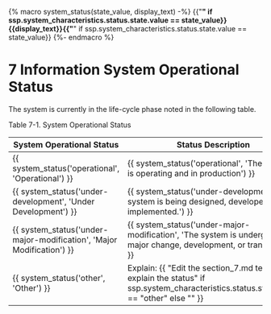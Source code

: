 {% macro system_status(state_value, display_text) -%}
  {{"**" if ssp.system_characteristics.status.state.value == state_value}}{{display_text}}{{"**" if ssp.system_characteristics.status.state.value == state_value}}
{%- endmacro %}
# 7 Information System Operational Status

The system is currently in the life-cycle phase noted in the following table.

Table 7-1. System Operational Status

| System Operational Status | Status Description |
| ------------------------- | ------------------ |
| {{ system_status('operational', 'Operational') }} | {{ system_status('operational', 'The system is operating and in production') }} |
| {{ system_status('under-development', 'Under Development') }} | {{ system_status('under-development', 'The system is being designed, developed, or implemented.') }} |
| {{ system_status('under-major-modification', 'Major Modification') }} | {{ system_status('under-major-modification', 'The system is undergoing a major change, development, or transition.') }} |
| {{ system_status('other', 'Other') }} | Explain: {{ "Edit the section_7.md template to explain the status" if ssp.system_characteristics.status.state.value == "other" else "" }} |
